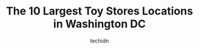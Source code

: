 ---
layout: ampstory
image: https://i0.wp.com/paketmu.com/wp-content/uploads/2023/06/family-store-0-in-washington-dc-1686372822.jpeg?resize=640,853
author: techidn
featured: false
description: Explore the diverse Toy Store scene in Washington DC, home to an incredible selection of 10 establishments catering to every taste. Whether youre in search of iconic favorites or undiscover
title: The 10 Largest Toy Stores Locations in Washington DC
cover:
   title: The 10 Largest Toy Stores Locations in Washington DC
   subtitle: RICKPATE
   background: https://paketmu.com/wp-content/uploads/2023/06/family-store-0-in-washington-dc-1686372822.jpeg

pages: 
 - layout: thirds
   top: <h1>#1 Labyrinth Games & Puzzles</h1>
   bottom: "<p>We were looking to add to our game collection and, on a whim, stopped in at Labyrinth Games & Puzzles. Wow. The collection of games and puzzles in their store was quite i</p>"
   background: https://paketmu.com/wp-content/uploads/2023/06/family-store-1-in-washington-dc-1686372823.jpeg
   backgroundblur: true
 - layout: thirds
   top: <h1>#2 Five Below</h1>
   bottom: "<p>I was disappointed coming to this location. I have been to many five belows in other states and always found them well-stocked and staffed. The staff here were friendly a</p>"
   background: https://paketmu.com/wp-content/uploads/2023/06/family-store-2-in-washington-dc-1686372824.jpeg
   cta:
      link: https://paketmu.com/the-10-largest-toy-stores-locations-in-washington-dc/
      text: The 10 Largest Toy Stores Locations in Washington DC
 - layout: thirds
   top: <h1>#3 The LEGO® Store Fashion Centre</h1>
   bottom: "<p>Always a great stop. The staff here are excellent. I forget the name of the gentleman who helped us out, but he was very nice and very knowledgeable. I would love to have</p>"
   background: https://paketmu.com/wp-content/uploads/2023/06/family-store-3-in-washington-dc-1686372825.jpeg
   cta:
      link: https://paketmu.com/the-10-largest-toy-stores-locations-in-washington-dc/
      text: The 10 Largest Toy Stores Locations in Washington DC
 - layout: thirds
   top: <h1>#4 Childs Play Toys & Books</h1>
   bottom: "<p>5536 Connecticut Ave NW, Washington, DC 20015, United States</p>"
   background: https://images.unsplash.com/photo-1597773150796-e5c14ebecbf5?ixlib=rb-4.0.3&ixid=MnwxMjA3fDB8MHxwaG90by1wYWdlfHx8fGVufDB8fHx8&auto=format&fit=crop&w=640&h=853&q=80
   cta:
      link: https://paketmu.com/the-10-largest-toy-stores-locations-in-washington-dc/
      text: The 10 Largest Toy Stores Locations in Washington DC
 - layout: thirds
   top: <h1>#5 Three Littles</h1>
   bottom: "<p>1260 4th St NE, Washington, DC 20002, United States</p>"
   background: https://images.unsplash.com/photo-1604871000636-074fa5117945?ixlib=rb-4.0.3&ixid=MnwxMjA3fDB8MHxwaG90by1wYWdlfHx8fGVufDB8fHx8&auto=format&fit=crop&w=640&h=853&q=80
   cta:
      link: https://paketmu.com/the-10-largest-toy-stores-locations-in-washington-dc/
      text: The 10 Largest Toy Stores Locations in Washington DC
 - layout: thirds
   top: <h1>#6 Kinder Haus Toys</h1>
   bottom: "<p>1220 N Fillmore St, Arlington, VA 22201, United States</p>"
   background: https://images.unsplash.com/photo-1553949345-eb786bb3f7ba?ixlib=rb-4.0.3&ixid=MnwxMjA3fDB8MHxwaG90by1wYWdlfHx8fGVufDB8fHx8&auto=format&fit=crop&w=640&h=853&q=80
   cta:
      link: https://paketmu.com/the-10-largest-toy-stores-locations-in-washington-dc/
      text: The 10 Largest Toy Stores Locations in Washington DC
 - layout: thirds
   top: <h1>#7 Tugooh Toys</h1>
   bottom: "<p>1440 Wisconsin Ave NW, Washington, DC 20007, United States</p>"
   background: https://images.unsplash.com/photo-1496096265110-f83ad7f96608?ixlib=rb-4.0.3&ixid=MnwxMjA3fDB8MHxwaG90by1wYWdlfHx8fGVufDB8fHx8&auto=format&fit=crop&w=640&h=853&q=80
   cta:
      link: https://paketmu.com/the-10-largest-toy-stores-locations-in-washington-dc/
      text: The 10 Largest Toy Stores Locations in Washington DC
 - layout: thirds
   middle: Continue reading...
   background: https://images.unsplash.com/photo-1540457036297-448b6b99e91c?ixlib=rb-4.0.3&ixid=MnwxMjA3fDB8MHxwaG90by1wYWdlfHx8fGVufDB8fHx8&auto=format&fit=crop&w=640&h=853&q=80
   cta:
      link: https://paketmu.com/the-10-largest-toy-stores-locations-in-washington-dc/
      text: The 10 Largest Toy Stores Locations in Washington DC
      
---